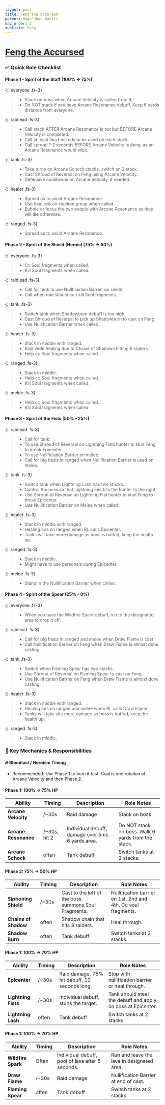 ```yaml
---
layout: post
title: Feng the Accursed
parent: Mogu'shan Vaults
nav_order: 2
subtitle: Feng
---
```


# [Feng the Accursed](https://www.wowhead.com/mop-classic/npc=60009/feng-the-accursed)


### ✅ Quick Role Checklist

#### Phase 1 - Spirit of the Staff (100% -> 75%)

{: .everyone .fs-3}
> * Stack on boss when Arcane Velocity is called from RL.
> * Do NOT stack if you have Arcane Resonance debuff. Keep 6 yards distance from everyone.

{: .raidlead .fs-3}
> * Call stack AFTER Arcane Resonance is out but BEFORE Arcane Velocity is completed.
> * Call at least two heal cds to be used on each stack.
> * Call spread 1-2 seconds BEFORE Arcane Velocity is done, as an Arcane Resonance would wipe.

{: .tank .fs-3}
> * Take turns on Arcane Schock stacks, switch on 2 stack.
> * Cast Shroud of Reversal on Feng using Arcane Velocity.
> * Defensive cooldowns on Arcane Velocity, if needed.

{: .healer .fs-3}
> * Spread as to avoid Arcane Resonance.
> * Use heal cds on stacked group when called.
> * Bubble or focus the two people with Arcane Resonance as they will die otherwise.

{: .ranged .fs-3}
> * Spread as to avoid Arcane Resonance.

#### Phase 2 - Spirit of the Shield (Heroic) (75% -> 50%)

{: .everyone .fs-3}
> * Cc Soul fragments when called.
> * Kill Soul fragments when called.

{: .raidlead .fs-3}
> * Call for tank to use Nullficiation Barrier on shield.
> * Call when raid should cc / kill Soul fragments.

{: .tank .fs-3}
> * Switch tank when Shadowburn debuff is too high.
> * Cast Shroud of Reversal to pick up Shadowburn to cast on Feng.
> * Use Nullification Barrier when called.

{: .healer .fs-3}
> * Stack in middle with ranged.
> * Raid wide healing due to Chains of Shadows hitting 8 raiders.
> * Help cc Soul fragments when called.

{: .ranged .fs-3}
> * Stack in middle.
> * Help cc Soul fragments when called.
> * Kill Soul fragments when called.

{: .melee .fs-3}
> * Help cc Soul fragments when called.
> * Kill Soul fragments when called.

#### Phase 3 - Spirit of the Fists (50% - 25%)

{: .raidlead .fs-3}
> * Call for tank:
>  * To use Shroud of Reversal on Lightning Fists hunter to stun Feng to break Epicenter.
>  * To use Nullficiation Barrier on melee.
> * Call for big heals in ranged when Nullification Barrier is used on melee.

{: .tank .fs-3}
> * Switch tank when Lightning Lash has two stacks.
> * Control the boss so that Lightning Fist hits the hunter to the right.
> * Use Shroud of Reversal on Lightning Fist hunter to stun Feng to break Epicenter.
> * Use Nullification Barrier on Melee when called.

{: .healer .fs-3}
> * Stack in middle with ranged.
> * Healing cds on ranged when RL calls Epicenter.
> * Tanks will take more damage as boss is buffed, keep the health up.

{: .ranged .fs-3}
> * Stack in middle.
> * Might have to use personals during Epicenter.

{: .melee .fs-3}
> * Stand in the Nullification Barrier when called.

#### Phase 4 - Spirit of the Spear (25% - 0%)

{: .everyone .fs-3}
> * When you have the Wildfire Spark debuff, run to the designated area to drop it off.

{: .raidlead .fs-3}
> * Call for big heals in ranged and melee when Draw Flame is cast.
> * Call Nullification Barrier on Feng when Draw Flame is almost done casting.

{: .tank .fs-3}
> * Switch when Flaming Spear has two stacks.
> * Use Shroud of Reversal on Flaming Spear to cast on Feng.
> * Use Nullification Barrier on Feng when Draw Flame is almost done casting.

{: .healer .fs-3}
> * Stack in middle with ranged.
> * Healing cds on ranged and melee when RL calls Draw Flame.
> * Tanks will take alot more damage as boss is buffed, keep the health up.

{: .ranged .fs-3}
> * Stack in middle.

### 🧠 Key Mechanics & Responsibilities

#### 🔥 Bloodlust / Heroism Timing
* Recommended: Use Phase 1 to burn it fast. Goal is one rotation of Arcane Velocity and then Phase 2.

#### Phase 1: 100% → 75% HP

| **Ability**              | **Timing**   | **Description**                                                      | **Role Notes**                                               |
| ------------------------ | ----------   | -------------------------------------------------------------------- | -------------------------------------------------------------|
| **Arcane Velocity**      | /~30s        | Raid damage                                                          | Stack on boss                                                |
| **Arcane Resonance**     | /~30s, hit 2 | Individual debuff, damage over time. 6 yards area.                   | Do NOT stack on boss. Walk 6 yards from the stack.           |
| **Arcane Schock**        | often        | Tank debuff                                                          | Switch tanks at 2 stacks.                                    |

#### Phase 2: 75% → 50% HP

| **Ability**              | **Timing** | **Description**                                                      | **Role Notes**                                               |
| ------------------------ | ---------- | -------------------------------------------------------------------- | -------------------------------------------------------------|
| **Siphoning Shield**     | /~30s      | Cast to the left of the boss, summons Soul Fragments.                | Nullification barrier on 1st, 2nd and 4th. Cc soul fragments.|
| **Chains of Shadow**     | often      | Shadow chain that hits 8 raiders.                                    | Heal through.                                                |
| **Shadow Burn**          | often      | Tank debuff                                                          | Switch tanks at 2 stacks.                                    |

#### Phase 1: 100% → 70% HP

| **Ability**              | **Timing** | **Description**                                                      | **Role Notes**                                               |
| ------------------------ | ---------- | -------------------------------------------------------------------- | -------------------------------------------------------------|
| **Epicenter**            | /~30s      | Raid damage, 75% hit debuff, 10 seconds long.                        | Stop with nullification barrier or heal through.             |
| **Lightning Fists**      | /~30s      | Individual debuff, stuns the target.                                 | Tank should steal the debuff and apply on boss at Epicenter. |
| **Lightning Lash**       | often      | Tank debuff                                                          | Switch tanks at 2 stacks.                                    |

#### Phase 1: 100% → 70% HP

| **Ability**              | **Timing** | **Description**                                                      | **Role Notes**                                               |
| ------------------------ | ---------- | -------------------------------------------------------------------- | -------------------------------------------------------------|
| **Wildfire Spark**       | Often      | Individual debuff, pool of lava after 5 seconds.                     | Run and leave the lava in designated area.                   |
| **Draw Flame**           | /~30s      | Raid damage                                                          | Nullification Barrier at end of cast.                        |
| **Flaming Spear**        | often      | Tank debuff                                                          | Switch tanks at 2 stacks.                                    |